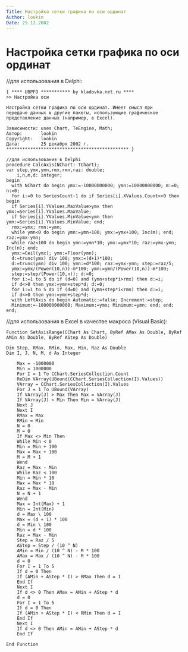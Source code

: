 ```yaml
---
Title: Настройка сетки графика по оси ординат
Author: lookin
Date: 25.12.2002
---
```



Настройка сетки графика по оси ординат
======================================

//для использования в Delphi:

    { **** UBPFD *********** by kladovka.net.ru ****
    >> Настройка оси
     
    Настройка сетки графика по оси ординат. Имеет смысл при 
    передаче данных в другие пакеты, использующие графическое 
    представление данных (например, в Excel).
     
    Зависимости: uses Chart, TeEngine, Math;
    Автор:       lookin
    Copyright:   lookin
    Дата:        25 декабря 2002 г.
    ********************************************** }
     
    //для использования в Delphi
    procedure CalcAxis(NChart: TChart);
    var step,ymx,ymn,rmx,rmn,raz: double;
        i,n,m,d: integer;
    begin
      with NChart do begin ymx:=-10000000000; ymn:=10000000000; m:=0; n:=0;
      for i:=0 to SeriesCount-1 do if Series[i].XValues.Count<>0 then begin
      if Series[i].YValues.MaxValue>ymx then ymx:=Series[i].YValues.MaxValue;
      if Series[i].YValues.MinValue<ymn then ymn:=Series[i].YValues.MinValue; end;
      rmx:=ymx; rmn:=ymn;
      while ymn<0 do begin ymn:=ymn+100; ymx:=ymx+100; Inc(m); end; raz:=ymx-ymn;
      while raz<100 do begin ymn:=ymn*10; ymx:=ymx*10; raz:=ymx-ymn; Inc(n); end;
      ymx:=Ceil(ymx); ymn:=Floor(ymn);
      d:=trunc(ymx) div 100; ymx:=(d+1)*100;
      d:=trunc(ymn) div 100; ymn:=d*100; raz:=ymx-ymn; step:=raz/5;
      ymx:=ymx/(Power(10,n))-m*100; ymn:=ymn/(Power(10,n))-m*100;
      step:=step/(Power(10,n)); d:=0;
      for i:=1 to 5 do if (d=0) and (ymn+step*i>rmx) then d:=i;
      if d<>0 then ymx:=ymn+step*d; d:=0;
      for i:=1 to 5 do if (d=0) and (ymn+step*i<rmn) then d:=i;
      if d<>0 then ymn:=ymn+step*d;
      with LeftAxis do begin Automatic:=false; Increment:=step;
      Minimum:=-100000000000; Maximum:=ymx; Minimum:=ymn; end; end;
    end;

//для использования в Excel в качестве макроса (Visual Basic):

    Function SetAxisRange(CChart As Chart, ByRef AMax As Double, ByRef AMin As Double, ByRef AStep As Double)
     
    Dim Step, RMax, RMin, Max, Min, Raz As Double
    Dim I, J, N, M, d As Integer
     
        Max = -1000000
        Min = 1000000
        For I = 1 To CChart.SeriesCollection.Count
        ReDim VArray(UBound(CChart.SeriesCollection(I).Values))
        VArray = CChart.SeriesCollection(I).Values
        For J = 1 To UBound(VArray)
        If VArray(J) > Max Then Max = VArray(J)
        If VArray(J) < Min Then Min = VArray(J)
        Next J
        Next I
        RMax = Max
        RMin = Min
        N = 0
        M = 0
        If Max <> Min Then
        While Min < 0
        Min = Min + 100
        Max = Max + 100
        M = M + 1
        Wend
        Raz = Max - Min
        While Raz < 100
        Min = Min * 10
        Max = Max * 10
        Raz = Max - Min
        N = N + 1
        Wend
        Max = Int(Max) + 1
        Min = Int(Min)
        d = Max \ 100
        Max = (d + 1) * 100
        d = Min \ 100
        Min = d * 100
        Raz = Max - Min
        Step = Raz / 5
        AStep = Step / (10 ^ N)
        AMin = Min / (10 ^ N) - M * 100
        AMax = Max / (10 ^ N) - M * 100
        d = 0
        For I = 1 To 5
        If d = 0 Then
        If (AMin + AStep * I) > RMax Then d = I
        End If
        Next I
        If d <> 0 Then AMax = AMin + AStep * d
        d = 0
        For I = 1 To 5
        If d = 0 Then
        If (AMin + AStep * I) < RMin Then d = I
        End If
        Next I
        If d <> 0 Then AMin = AMin + AStep * d
        End If
     
    End Function 


